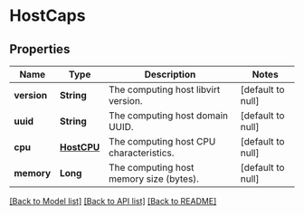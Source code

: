 # HostCaps
## Properties

| Name | Type | Description | Notes |
|------------ | ------------- | ------------- | -------------|
| **version** | **String** | The computing host libvirt version. | [default to null] |
| **uuid** | **String** | The computing host domain UUID. | [default to null] |
| **cpu** | [**HostCPU**](.md) | The computing host CPU characteristics. | [default to null] |
| **memory** | **Long** | The computing host memory size (bytes). | [default to null] |

[[Back to Model list]](../README.md#documentation-for-models) [[Back to API list]](../README.md#documentation-for-api-endpoints) [[Back to README]](../README.md)

